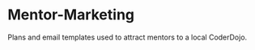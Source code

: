 Mentor-Marketing
================

Plans and email templates used to attract mentors to a local CoderDojo.

